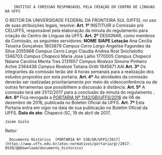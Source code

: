         INSTITUI A COMISSÃO RESPONSÁVEL PELA CRIAÇÃO DO CENTRO DE LÍNGUAS DA UFFS  

 O REITOR DA UNIVERSIDADE FEDERAL DA FRONTEIRA SUL (UFFS), no uso de suas atribuições legais, resolve:   **Art. 1º** INSTITUIR a Comissão pró CELUFFS, responsável pela elaboração da minuta do regulamento para criação do Centro de Línguas da UFFS.   **Art. 2º** DESIGNAR, como membros da Comissão, os seguintes servidores:     **NOME**    **SIAPE**    **Lotação**      Ana Cecília Teixeira Gonçalves   1803879   *Campus Cerro Largo*      Angelise Fagundes da Silva   2055968   *Campus Cerro Largo*      Claudia Andrea Rost Snichelotto   1346703   *Campus Chapecó*      Maria Jose Laiño   1770005   *Campus Chapecó*      Naiane Carolina Menta Tres   2131657   *Campus Realeza*      Simone Pinheiro Achre   2364438   *Campus Realeza*      Tatiana Gritti   1945671   AAI       **Art. 3º** Os integrantes da comissão terão até 4 horas semanais para a realização dos estudos propostos por esta portaria.   **Art. 4º** As atividades da comissão deverão ser realizadas prioritariamente por meio de videoconferência ou de outras ferramentas que possibilitem a discussão à distância.   **Art. 5º** A comissão terá até 31/12/2017 para a conclusão da minuta do regulamento **.**    **Art. 6º** Fica revogada a [PORTARIA Nº 1142/GR/UFFS/2016](https://www.uffs.edu.br/atos-normativos/portaria/gr/2016-1142)  de 06 de dezembro de 2016, publicada no Boletim Oficial da UFFS.   **Art. 7º** Esta Portaria entra em vigor na data de sua publicação no Boletim Oficial da UFFS.      **Data do ato:** Chapecó-SC, 19 de abril de 2017.   
 

    Jaime Giolo   
 Reitor 

      Documento Histórico  [PORTARIA Nº 538/GR/UFFS/2017](https://www.uffs.edu.br/atos-normativos/portaria/gr/2017-0538/@@download/documento_historico)     
      